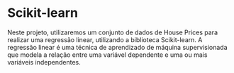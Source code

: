 # Scikit-learn
Neste projeto, utilizaremos um conjunto de dados de House Prices para realizar uma regressão linear, utilizando a biblioteca Scikit-learn. A regressão linear é uma técnica de aprendizado de máquina supervisionada que modela a relação entre uma variável dependente e uma ou mais variáveis independentes.
